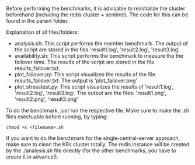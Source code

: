 Before performing the benchmarks, it is advisable to reinitialize the cluster beforehand (including the redis cluster + sentinel). The code for this can be found in the parent folder.

Explanation of all files/folders:
- analysis.sh: This script performs the memtier benchmark. The output of the script are stored in the fles 'result1.log', 'result2.log', 'result3.log'.
- availability.sh: This script performs the benchmark to measure the the failover time. The results of the script are stored in the file results_failover.txt.
- plot_failover.py: This script visualizes the results of the file results_failover.txt. The output is 'plot_failover.png'
- plot_stresstest.py: This script visualizes the results of 'result1.log', 'result2.log', 'result3.log'. The output are the files: 'result1.png', 'result2.png', 'result3.png'

To do the benchmark, just run the respective file. Make sure to make the .sh files exectuable before running, by typing:
```
chmod +x <filename>.sh
```

If you want to do the benchmark for the single-central-server approach, make sure to clean the K8s cluster totally. The redis instance will be created by the ./analysis.sh file directly (for the other benchmarks, you have to create it in advance!).
